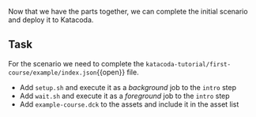 Now that we have the parts together, we can complete the initial scenario and deploy it to Katacoda.

## Task	

For the scenario we need to complete the `katacoda-tutorial/first-course/example/index.json`{{open}} file.

* Add `setup.sh` and execute it as a _background_ job to the `intro` step
* Add `wait.sh` and execute it as a _foreground_ job to the `intro` step
* Add `example-course.dck` to the assets and include it in the asset list

